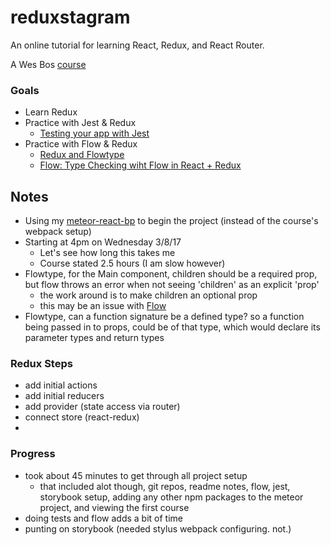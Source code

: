 # reduxstagram
An online tutorial for learning React, Redux, and React Router.

A Wes Bos [course](https://learnredux.com/account/access/58c06f62a811657a91a60dde)

### Goals
* Learn Redux
* Practice with Jest & Redux
  - [Testing your app with Jest](http://academy.plot.ly/react/6-testing/)
* Practice with Flow & Redux
  - [Redux and Flowtype](https://medium.com/@cdebotton/redux-and-flowtype-69ff1dd09036#.evfqvps8d)
  - [Flow: Type Checking wiht Flow in React + Redux](https://www.robinwieruch.de/the-soundcloud-client-in-react-redux-flow/)

## Notes
* Using my [meteor-react-bp](https://github.com/stevenjmarsh/meteor-react-bp) to begin the project (instead of the course's webpack setup)
* Starting at 4pm on Wednesday 3/8/17
  - Let's see how long this takes me
  - Course stated 2.5 hours (I am slow however)
* Flowtype, for the Main component, children should be a required prop, but flow throws an error when not seeing 'children' as an explicit 'prop'
    - the work around is to make children an optional prop
    - this may be an issue with [Flow](https://github.com/facebook/flow/issues/1964)
* Flowtype, can a function signature be a defined type? so a function being passed in to props, could be of that type, which would declare its parameter types and return types

### Redux Steps
* add initial actions
* add initial reducers
* add provider (state access via router)
* connect store (react-redux)
* 

### Progress
* took about 45 minutes to get through all project setup
    - that included alot though, git repos, readme notes, flow, jest, storybook setup, adding any other npm packages to the meteor project, and viewing the first course
* doing tests and flow adds a bit of time
* punting on storybook (needed stylus webpack configuring. not.)
